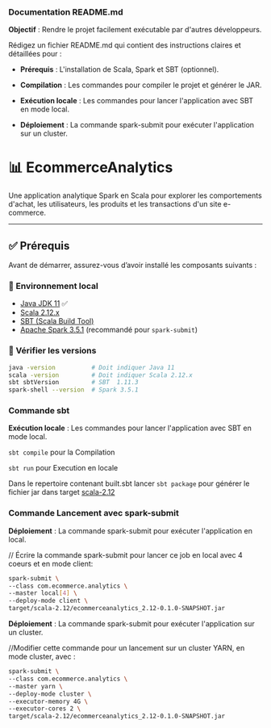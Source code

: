 ### Documentation README.md

**Objectif** : Rendre le projet facilement exécutable par d'autres développeurs.

Rédigez un fichier README.md qui contient des instructions claires et détaillées pour :


- **Prérequis** : L'installation de Scala, Spark et SBT (optionnel).
- **Compilation** : Les commandes pour compiler le projet et générer le JAR.

- **Exécution locale** : Les commandes pour lancer l'application avec SBT en mode
local.
- **Déploiement** : La commande spark-submit pour exécuter l'application sur un
cluster.


# 📊 EcommerceAnalytics

Une application analytique Spark en Scala pour explorer les comportements d'achat, les utilisateurs, les produits et les transactions d'un site e-commerce.

---

## ✅ Prérequis

Avant de démarrer, assurez-vous d’avoir installé les composants suivants :

### 🔧 Environnement local

- [Java JDK 11](https://adoptium.net/) ✅
- [Scala 2.12.x](https://www.scala-lang.org/download/)
- [SBT (Scala Build Tool)](https://www.scala-sbt.org/download.html)
- [Apache Spark 3.5.1](https://spark.apache.org/downloads.html) (recommandé pour `spark-submit`)

### 🧪 Vérifier les versions

```bash
java -version          # Doit indiquer Java 11
scala -version         # Doit indiquer Scala 2.12.x
sbt sbtVersion         # SBT  1.11.3
spark-shell --version  # Spark 3.5.1

```

###  Commande sbt 

**Exécution locale** : Les commandes pour lancer l'application avec SBT en mode
local.

`sbt compile`  pour la Compilation

`sbt run` pour  Execution en locale 

 Dans le repertoire contenant built.sbt   lancer `sbt package`  pour générer le fichier  jar dans target [scala-2.12](target/scala-2.12)

### Commande  Lancement avec spark-submit  

**Déploiement** : La commande spark-submit pour exécuter l'application en local.

// Écrire la commande spark-submit pour lancer ce job en local avec 4 coeurs et en mode client:

```bash
spark-submit \
--class com.ecommerce.analytics \
--master local[4] \
--deploy-mode client \
target/scala-2.12/ecommerceanalytics_2.12-0.1.0-SNAPSHOT.jar 
```

**Déploiement** : La commande spark-submit pour exécuter l'application sur un
  cluster.


//Modifier cette commande pour un lancement sur un cluster YARN, en mode cluster, avec :

```bash
spark-submit \
--class com.ecommerce.analytics \
--master yarn \
--deploy-mode cluster \
--executor-memory 4G \
--executor-cores 2 \
target/scala-2.12/ecommerceanalytics_2.12-0.1.0-SNAPSHOT.jar 
```